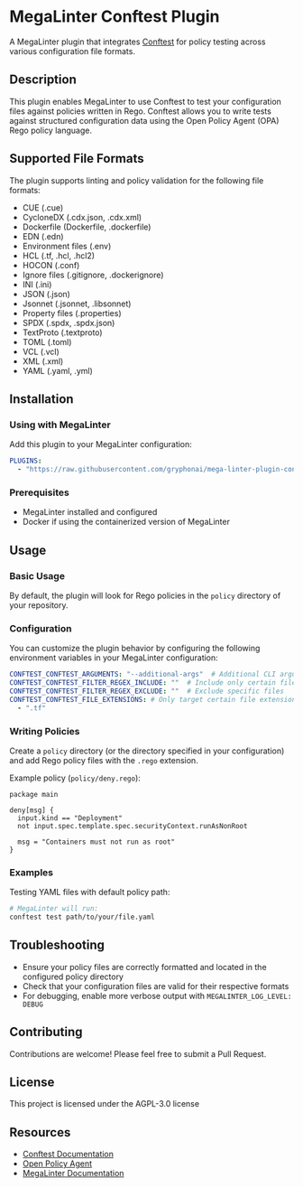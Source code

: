 # MegaLinter Conftest Plugin

A MegaLinter plugin that integrates [Conftest](https://www.conftest.dev/) for policy testing across various configuration file formats.

## Description

This plugin enables MegaLinter to use Conftest to test your configuration files against policies written in Rego. Conftest allows you to write tests against structured configuration data using the Open Policy Agent (OPA) Rego policy language.

## Supported File Formats

The plugin supports linting and policy validation for the following file formats:

- CUE (.cue)
- CycloneDX (.cdx.json, .cdx.xml)
- Dockerfile (Dockerfile, .dockerfile)
- EDN (.edn)
- Environment files (.env)
- HCL (.tf, .hcl, .hcl2)
- HOCON (.conf)
- Ignore files (.gitignore, .dockerignore)
- INI (.ini)
- JSON (.json)
- Jsonnet (.jsonnet, .libsonnet)
- Property files (.properties)
- SPDX (.spdx, .spdx.json)
- TextProto (.textproto)
- TOML (.toml)
- VCL (.vcl)
- XML (.xml)
- YAML (.yaml, .yml)

## Installation

### Using with MegaLinter

Add this plugin to your MegaLinter configuration:

```yaml
PLUGINS:
  - "https://raw.githubusercontent.com/gryphonai/mega-linter-plugin-conftest/main/conftest.megalinter-descriptor.yml"
```

### Prerequisites

- MegaLinter installed and configured
- Docker if using the containerized version of MegaLinter

## Usage

### Basic Usage

By default, the plugin will look for Rego policies in the `policy` directory of your repository.

### Configuration

You can customize the plugin behavior by configuring the following environment variables in your MegaLinter configuration:

```yaml
CONFTEST_CONFTEST_ARGUMENTS: "--additional-args"  # Additional CLI arguments for Conftest
CONFTEST_CONFTEST_FILTER_REGEX_INCLUDE: ""  # Include only certain files
CONFTEST_CONFTEST_FILTER_REGEX_EXCLUDE: ""  # Exclude specific files
CONFTEST_CONFTEST_FILE_EXTENSIONS: # Only target certain file extensions
  - ".tf"
```

### Writing Policies

Create a `policy` directory (or the directory specified in your configuration) and add Rego policy files with the `.rego` extension.

Example policy (`policy/deny.rego`):

```rego
package main

deny[msg] {
  input.kind == "Deployment"
  not input.spec.template.spec.securityContext.runAsNonRoot

  msg = "Containers must not run as root"
}
```

### Examples

Testing YAML files with default policy path:

```bash
# MegaLinter will run:
conftest test path/to/your/file.yaml
```

## Troubleshooting

- Ensure your policy files are correctly formatted and located in the configured policy directory
- Check that your configuration files are valid for their respective formats
- For debugging, enable more verbose output with `MEGALINTER_LOG_LEVEL: DEBUG`

## Contributing

Contributions are welcome! Please feel free to submit a Pull Request.

## License

This project is licensed under the AGPL-3.0 license

## Resources

- [Conftest Documentation](https://www.conftest.dev/)
- [Open Policy Agent](https://www.openpolicyagent.org/)
- [MegaLinter Documentation](https://megalinter.io/)
